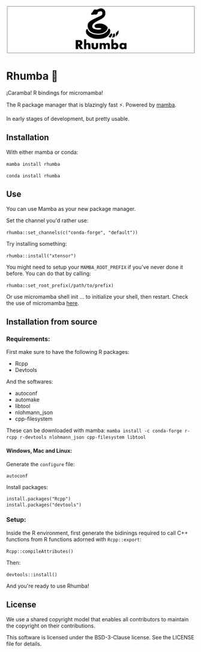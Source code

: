 ![rhumba header image](rhumba_header.png)

# Rhumba 🐍

¡Caramba! R bindings for micromamba!

The R package manager that is blazingly fast ⚡. Powered by [mamba](https://github.com/QuantStack/mamba/).

In early stages of development, but pretty usable.

## Installation

With either mamba or conda:

`mamba install rhumba`

`conda install rhumba`

## Use

You can use Mamba as your new package manager.

Set the channel you'd rather use:

`rhumba::set_channels(c("conda-forge", "default"))`

Try installing something:

`rhumba::install("xtensor")`

You might need to setup your `MAMBA_ROOT_PREFIX` if you've never done it before.
You can do that by calling:

`rhumba::set_root_prefix(/path/to/prefix)`

Or use  micromamba shell init ... to initialize your shell, then restart. Check 
the use of micromamba [here](https://gist.github.com/wolfv/fe1ea521979973ab1d016d95a589dcde).

## Installation from source

### Requirements:

First make sure to have the following R packages:

- Rcpp
- Devtools

And the softwares:

- autoconf
- automake
- libtool
- nlohmann_json
- cpp-filesystem

These can be downloaded with mamba:
`mamba install -c conda-forge r-rcpp r-devtools nlohmann_json cpp-filesystem libtool`

#### Windows, Mac and Linux:

Generate the `configure` file:

```
autoconf
```

Install packages:

```
install.packages("Rcpp")
install.packages("devtools")
```

### Setup:

Inside the R environment, first generate the bidinings required to call C++ functions from R functions adorned with `Rcpp::export`:

`Rcpp::compileAttributes()`

Then:

`devtools::install()`

And you're ready to use Rhumba!

## License

We use a shared copyright model that enables all contributors to maintain the copyright on their contributions.

This software is licensed under the BSD-3-Clause license. See the LICENSE file for details.
